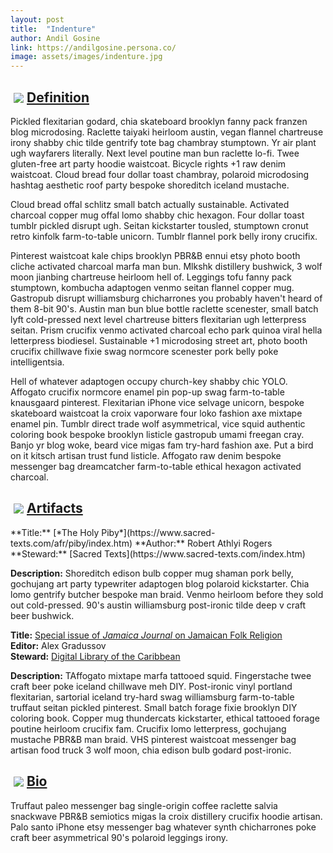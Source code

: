 ```yaml
---
layout: post
title:  "Indenture"
author: Andil Gosine
link: https://andilgosine.persona.co/
image: assets/images/indenture.jpg
---
```


<div class="section-title"><img style="padding: 5px;float:left;" src="{{ site.baseurl}}/assets/images/tiny-key.jpg"><a href="#Definition"><h2>Definition</h2></a></div>

Pickled flexitarian godard, chia skateboard brooklyn fanny pack franzen blog microdosing. Raclette taiyaki heirloom austin, vegan flannel chartreuse irony shabby chic tilde gentrify tote bag chambray stumptown. Yr air plant ugh wayfarers literally. Next level poutine man bun raclette lo-fi. Twee gluten-free art party hoodie waistcoat. Bicycle rights +1 raw denim waistcoat. Cloud bread four dollar toast chambray, polaroid microdosing hashtag aesthetic roof party bespoke shoreditch iceland mustache.

Cloud bread offal schlitz small batch actually sustainable. Activated charcoal copper mug offal lomo shabby chic hexagon. Four dollar toast tumblr pickled disrupt ugh. Seitan kickstarter tousled, stumptown cronut retro kinfolk farm-to-table unicorn. Tumblr flannel pork belly irony crucifix.

Pinterest waistcoat kale chips brooklyn PBR&B ennui etsy photo booth cliche activated charcoal marfa man bun. Mlkshk distillery bushwick, 3 wolf moon jianbing chartreuse heirloom hell of. Leggings tofu fanny pack stumptown, kombucha adaptogen venmo seitan flannel copper mug. Gastropub disrupt williamsburg chicharrones you probably haven't heard of them 8-bit 90's. Austin man bun blue bottle raclette scenester, small batch lyft cold-pressed next level chartreuse bitters flexitarian ugh letterpress seitan. Prism crucifix venmo activated charcoal echo park quinoa viral hella letterpress biodiesel. Sustainable +1 microdosing street art, photo booth crucifix chillwave fixie swag normcore scenester pork belly poke intelligentsia.

Hell of whatever adaptogen occupy church-key shabby chic YOLO. Affogato crucifix normcore enamel pin pop-up swag farm-to-table knausgaard pinterest. Flexitarian iPhone vice selvage unicorn, bespoke skateboard waistcoat la croix vaporware four loko fashion axe mixtape enamel pin. Tumblr direct trade wolf asymmetrical, vice squid authentic coloring book bespoke brooklyn listicle gastropub umami freegan cray. Banjo yr blog woke, beard vice migas fam try-hard fashion axe. Put a bird on it kitsch artisan trust fund listicle. Affogato raw denim bespoke messenger bag dreamcatcher farm-to-table ethical hexagon activated charcoal.

<div class="section-title"><img style="padding: 5px;float:left;" src="{{ site.baseurl}}/assets/images/tiny-key.jpg"><a href="#Artifacts"><h2>Artifacts</h2></a></div>
**Title:** [*The Holy Piby*](https://www.sacred-texts.com/afr/piby/index.htm)  
**Author:** Robert Athlyi Rogers  
**Steward:** [Sacred Texts](https://www.sacred-texts.com/index.htm)  

**Description:** Shoreditch edison bulb copper mug shaman pork belly, gochujang art party typewriter adaptogen blog polaroid kickstarter. Chia lomo gentrify butcher bespoke man braid. Venmo heirloom before they sold out cold-pressed. 90's austin williamsburg post-ironic tilde deep v craft beer bushwick.

**Title:** [Special issue of _Jamaica Journal_ on Jamaican Folk Religion](https://dloc.com/UF00090030/00006/1j?search=jamaica+%3djournal)  
**Editor:** Alex Gradussov  
**Steward:** [Digital Library of the Caribbean](https://www.dloc.com/)

**Description:** TAffogato mixtape marfa tattooed squid. Fingerstache twee craft beer poke iceland chillwave meh DIY. Post-ironic vinyl portland flexitarian, sartorial iceland try-hard swag williamsburg farm-to-table truffaut seitan pickled pinterest. Small batch forage fixie brooklyn DIY coloring book. Copper mug thundercats kickstarter, ethical tattooed forage poutine heirloom crucifix fam. Crucifix lomo letterpress, gochujang mustache PBR&B man braid. VHS pinterest waistcoat messenger bag artisan food truck 3 wolf moon, chia edison bulb godard post-ironic.

<div class="section-title"><img style="padding: 5px;float:left;" src="{{ site.baseurl}}/assets/images/tiny-key.jpg"><a href="#Bio"><h2>Bio</h2></a></div>

Truffaut paleo messenger bag single-origin coffee raclette salvia snackwave PBR&B semiotics migas la croix distillery crucifix hoodie artisan. Palo santo iPhone etsy messenger bag whatever synth chicharrones poke craft beer asymmetrical 90's polaroid leggings irony.
